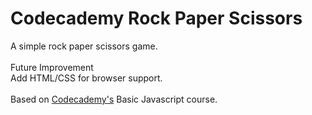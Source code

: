 <h1>Codecademy Rock Paper Scissors</h1>
A simple rock paper scissors game.
<br>
<br>
Future Improvement
<br>
Add HTML/CSS for browser support.
<br>
<br>
Based on <a href="https://www.codecademy.com/learn/introduction-to-javascript">Codecademy's</a> Basic Javascript course.
